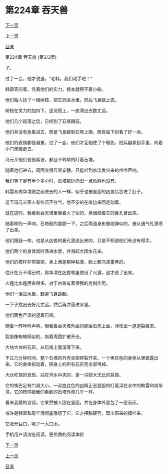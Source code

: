 <h1>第224章   吞天兽</h1>
            <div><p><a href="./0672_%E7%AC%AC225%E7%AB%A0_%E8%9C%83.md">下一页</a></p><p><a href="./0670_%E7%AC%AC224%E7%AB%A0_%E5%90%9E%E5%A4%A9%E5%85%BD.md">上一页</a></p><p><a href="../">目录</a></p></div>
            <div><p>第224章   吞天兽 (第3/3页)</p><p>子。</p><p>过了一会，他才说道，“老韩。我们动手吧！“</p><p>韩雷答应着，凭着他们的实力，根本就用不着小船。</p><p>他们每人捡了一根树枝，把它扔进水里。然后飞身跳上去。</p><p>树枝在灵力的加持下，逆流而上，一直滑出去数丈远。</p><p>他们几个起落之后，已经到了石塔跟前。</p><p>他们并没有急着进去，而是飞身跳到石塔上面，居高临下的看了好一会。</p><p>他们的表情都很凝重，过了一会，他们才互相使了个眼色，把兵器拿到手里，向着小门里面走去。</p><p>冯元义他们也很紧张，都目不转睛的盯着石塔。</p><p>随着他们进去，周围变得异常安静。只能听到水流发出来的哗哗声响。</p><p>我们等了足有半个多小时，石塔那边仍旧一点动静也没有。</p><p>韩雷和周华清跟之前进去的人一样，似乎也被里面的凶兽给吞进了肚子。</p><p>这下冯元义等人有些沉不住气，他不安的在岸边来回走动着。</p><p>就在这时。我看到吞天塔里像着火了似的，黑烟顺着它的鼻孔冒出来。</p><p>随着嘭的一声响，石塔剧烈震颤一下，之后两道身影像炮弹似的，被从通气孔里喷了出来。</p><p>他们跟我一样，也是从凶兽的鼻孔里逃出来的，只是不知道他们有没有得手。</p><p>他们两个的身体同时落进水里，并溅起大团水花来。</p><p>他们的模样非常狼狈，身上满是那种粘液，脸上都乌漆墨黑的。</p><p>估计在万不得已时，周华清在凶兽嘴里使用了火遁，这才逃了出来。</p><p>火遁比水遁厉害得多，对于凶兽有着很强的克制作用。</p><p>他们一落进水里，赶紧飞身跳起。</p><p>一下子跳出去好几丈远，然后再次落进水里。</p><p>他们面色严肃的望着石塔。</p><p>随着一阵咔咔声响，眼看着吞天塔外面的那层石壳上面，浮现出一道道裂痕来。</p><p>裂痕像蜘蛛网似的，向着周围扩散开去。</p><p>大块大块的石灰，从石塔上面滚落下来。</p><p>不过几分钟时间，整个石塔的外壳全部碎裂开来，一个黑灰色的身体从里面露出来。它的身体扭动着，把身上的所有石灰壳全部甩掉。</p><p>大伙吃惊的发现，站在河水中央的，是一只硕大无比的巨兽。</p><p>它的嘴巴足有门洞大小，一双血红色的凶睛正恶狠狠的盯着浮在水中的韩雷和周华清。它的模样跟我们看到的石塔外观几乎一样。</p><p>看来我猜的没错，它果然被人困在里面，并在身体外面包了一层石灰。</p><p>或许是韩雷和周华清彻底激怒了它，它才摆脱硬壳，现出原来的模样来。</p><p>它张开巨口，喝了一大口水。</p><p>手机用户请浏览阅读，更优质的阅读体验</p></div>
            <div><p><a href="./0672_%E7%AC%AC225%E7%AB%A0_%E8%9C%83.md">下一页</a></p><p><a href="./0670_%E7%AC%AC224%E7%AB%A0_%E5%90%9E%E5%A4%A9%E5%85%BD.md">上一页</a></p><p><a href="../">目录</a></p></div>